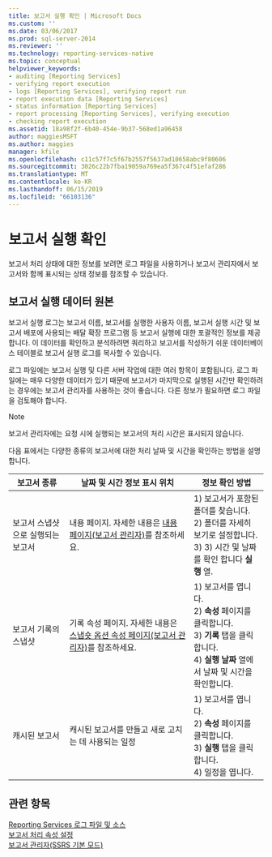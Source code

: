 ```yaml
---
title: 보고서 실행 확인 | Microsoft Docs
ms.custom: ''
ms.date: 03/06/2017
ms.prod: sql-server-2014
ms.reviewer: ''
ms.technology: reporting-services-native
ms.topic: conceptual
helpviewer_keywords:
- auditing [Reporting Services]
- verifying report execution
- logs [Reporting Services], verifying report run
- report execution data [Reporting Services]
- status information [Reporting Services]
- report processing [Reporting Services], verifying execution
- checking report execution
ms.assetid: 18a98f2f-6b40-454e-9b37-568ed1a96458
author: maggiesMSFT
ms.author: maggies
manager: kfile
ms.openlocfilehash: c11c57f7c5f67b2557f5637ad10658abc9f80606
ms.sourcegitcommit: 3026c22b7fba19059a769ea5f367c4f51efaf286
ms.translationtype: MT
ms.contentlocale: ko-KR
ms.lasthandoff: 06/15/2019
ms.locfileid: "66103136"
---
```

# <a name="verifying-a-report-run"></a>보고서 실행 확인
  보고서 처리 상태에 대한 정보를 보려면 로그 파일을 사용하거나 보고서 관리자에서 보고서와 함께 표시되는 상태 정보를 참조할 수 있습니다.  
  
## <a name="sources-of-report-execution-data"></a>보고서 실행 데이터 원본  
 보고서 실행 로그는 보고서 이름, 보고서를 실행한 사용자 이름, 보고서 실행 시간 및 보고서 배포에 사용되는 배달 확장 프로그램 등 보고서 실행에 대한 포괄적인 정보를 제공합니다. 이 데이터를 확인하고 분석하려면 쿼리하고 보고서를 작성하기 쉬운 데이터베이스 테이블로 보고서 실행 로그를 복사할 수 있습니다.  
  
 로그 파일에는 보고서 실행 및 다른 서버 작업에 대한 여러 항목이 포함됩니다. 로그 파일에는 매우 다양한 데이터가 있기 때문에 보고서가 마지막으로 실행된 시간만 확인하려는 경우에는 보고서 관리자를 사용하는 것이 좋습니다. 다른 정보가 필요하면 로그 파일을 검토해야 합니다.  
  
> [!NOTE]  
>  보고서 관리자에는 요청 시에 실행되는 보고서의 처리 시간은 표시되지 않습니다.  
  
 다음 표에서는 다양한 종류의 보고서에 대한 처리 날짜 및 시간을 확인하는 방법을 설명합니다.  
  
|보고서 종류|날짜 및 시간 정보 표시 위치|정보 확인 방법|  
|-----------------------------|-----------------------------------------------|-----------------------------------------------|  
|보고서 스냅샷으로 실행되는 보고서|내용 페이지. 자세한 내용은 [내용 페이지&#40;보고서 관리자&#41;](../contents-page-report-manager.md)를 참조하세요.|1) 보고서가 포함된 폴더를 찾습니다.<br />2) 폴더를 자세히 보기로 설정합니다.<br />3) 3) 시간 및 날짜를 확인 합니다 **실행** 열.|  
|보고서 기록의 스냅샷|기록 속성 페이지. 자세한 내용은 [스냅숏 옵션 속성 페이지&#40;보고서 관리자&#41;](../snapshot-options-properties-page-report-manager.md)를 참조하세요.|1) 보고서를 엽니다.<br />2) **속성** 페이지를 클릭합니다.<br />3) **기록** 탭을 클릭합니다.<br />4) **실행 날짜** 열에서 날짜 및 시간을 확인합니다.|  
|캐시된 보고서|캐시된 보고서를 만들고 새로 고치는 데 사용되는 일정|1) 보고서를 엽니다.<br />2) **속성** 페이지를 클릭합니다.<br />3) **실행** 탭을 클릭합니다.<br />4) 일정을 엽니다.|  
  
## <a name="see-also"></a>관련 항목  
 [Reporting Services 로그 파일 및 소스](../report-server/reporting-services-log-files-and-sources.md)   
 [보고서 처리 속성 설정](set-report-processing-properties.md)   
 [보고서 관리자&#40;SSRS 기본 모드&#41;](../report-manager-ssrs-native-mode.md)  
  
  
